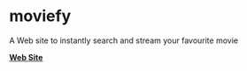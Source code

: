 # moviefy 

A Web site to instantly search and stream your favourite movie 

**[Web Site](https://cinemafy.herokuapp.com/)**
